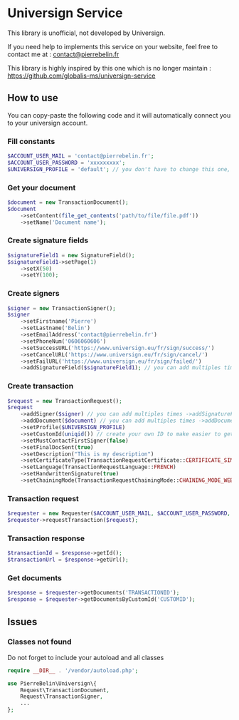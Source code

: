 # Universign Service

This library is unofficial, not developed by Universign.

If you need help to implements this service on your website, feel free to contact me at : contact@pierrebelin.fr

This library is highly inspired by this one which is no longer maintain : https://github.com/globalis-ms/universign-service

## How to use

You can copy-paste the following code and it will automatically connect you to your universign account.

### Fill constants

```php
$ACCOUNT_USER_MAIL = 'contact@pierrebelin.fr';
$ACCOUNT_USER_PASSWORD = 'xxxxxxxxx';
$UNIVERSIGN_PROFILE = 'default'; // you don't have to change this one, if you want to, read the manual
```

### Get your document

```php
$document = new TransactionDocument();
$document
    ->setContent(file_get_contents('path/to/file/file.pdf'))
    ->setName('Document name');
```

### Create signature fields

```php
$signatureField1 = new SignatureField();
$signatureField1->setPage(1)
    ->setX(50)
    ->setY(100);
```

### Create signers

```php
$signer = new TransactionSigner();
$signer
    ->setFirstname('Pierre')
    ->setLastname('Belin')
    ->setEmailAddress('contact@pierrebelin.fr')
    ->setPhoneNum('0606060606')
    ->setSuccessURL('https://www.universign.eu/fr/sign/success/')
    ->setCancelURL('https://www.universign.eu/fr/sign/cancel/')
    ->setFailURL('https://www.universign.eu/fr/sign/failed/')
    ->addSignatureField($signatureField1); // you can add multiples times ->addSignatureField($signatureField2) etc...
```

### Create transaction

```php
$request = new TransactionRequest();
$request
    ->addSigner($signer) // you can add multiples times ->addSignatureField($signer2) etc...
    ->addDocument($document) // you can add multiples times ->addDocument($document2) etc...
    ->setProfile($UNIVERSIGN_PROFILE)
    ->setCustomId(uniqid()) // create your own ID to make easier to get later
    ->setMustContactFirstSigner(false)
    ->setFinalDocSent(true)
    ->setDescription("This is my description")
    ->setCertificateType(TransactionRequestCertificate::CERTIFICATE_SIMPLE)
    ->setLanguage(TransactionRequestLanguage::FRENCH)
    ->setHandwrittenSignature(true)
    ->setChainingMode(TransactionRequestChainingMode::CHAINING_MODE_WEB);
```

### Transaction request

```php
$requester = new Requester($ACCOUNT_USER_MAIL, $ACCOUNT_USER_PASSWORD, false);
$requester->requestTransaction($request);
```

### Transaction response

```php
$transactionId = $response->getId();
$transactionUrl = $response->getUrl();
```

### Get documents

```php
$response = $requester->getDocuments('TRANSACTIONID');
$response = $requester->getDocumentsByCustomId('CUSTOMID');
```

## Issues

### Classes not found

Do not forget to include your autoload and all classes

```php
require __DIR__ . '/vendor/autoload.php';

use PierreBelin\Universign\{
    Request\TransactionDocument, 
    Request\TransactionSigner, 
    ...
};
```


